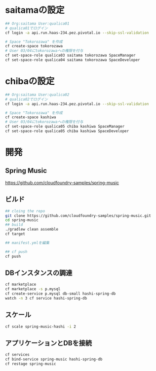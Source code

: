 # saitamaの設定
```bash
## Org:saitama User:qualica01
# qualica01でログイン
cf login -a api.run.haas-234.pez.pivotal.io --skip-ssl-validation

# Space "Tokorozawa" を作成
cf create-space tokorozawa
# User 03/04にtokorozawaへの権限を付与
cf set-space-role qualica03 saitama tokorozawa SpaceManager
cf set-space-role qualica04 saitama tokorozawa SpaceDeveloper
```
# chibaの設定
```bash
## Org:saitama User:qualica02
# qualica02でログイン
cf login -a api.run.haas-234.pez.pivotal.io --skip-ssl-validation

# Space "Tokorozawa" を作成
cf create-space kashiwa
# User 03/04にtokorozawaへの権限を付与
cf set-space-role qualica05 chiba kashiwa SpaceManager
cf set-space-role qualica05 chiba kashiwa SpaceDeveloper
```
# 開発
## Spring Music
https://github.com/cloudfoundry-samples/spring-music
## ビルド
```bash
## cloing the repo
git clone https://github.com/cloudfoundry-samples/spring-music.git
cd spring-music
## build
./gradlew clean assemble
cf target

## manifest.ymlを編集

## cf push
cf push
```

## DBインスタンスの調達
```bash
cf marketplace
cf marketplace -s p.mysql
cf create-service p.mysql db-small hashi-spring-db
watch -n 3 cf service hashi-spring-db
```

## スケール
```bash
cf scale spring-music-hashi -i 2
```

## アプリケーションとDBを接続
```bash
cf services
cf bind-service spring-music hashi-spring-db
cf restage spring-music
```
